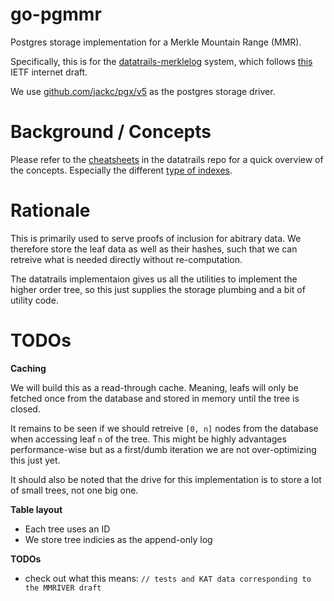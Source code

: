 <!--
SPDX-FileCopyrightText: 2025 Mass Labs

SPDX-License-Identifier: MIT
-->

# go-pgmmr

Postgres storage implementation for a Merkle Mountain Range (MMR).

Specifically, this is for the [datatrails-merklelog](https://github.com/datatrails/go-datatrails-merklelog) system, which follows [this](https://github.com/robinbryce/draft-bryce-cose-merkle-mountain-range-proofs) IETF internet draft.

We use [github.com/jackc/pgx/v5](https://github.com/jackc/pgx) as the postgres storage driver.

# Background / Concepts

Please refer to the [cheatsheets](https://github.com/datatrails/go-datatrails-merklelog/blob/main/mmr-math-cheatsheet.md) in the datatrails repo for a quick overview of the concepts. Especially the different [type of indexes](https://github.com/datatrails/go-datatrails-merklelog/blob/main/term-cheatsheet.md).

# Rationale

This is primarily used to serve proofs of inclusion for abitrary data.
We therefore store the leaf data as well as their hashes, such that we can retreive what is needed directly without re-computation.

The datatrails implementaion gives us all the utilities to implement the higher order tree, so this just supplies the storage plumbing and a bit of utility code.

# TODOs

**Caching**

We will build this as a read-through cache. Meaning, leafs will only be fetched once from the database and stored in memory until the tree is closed.

It remains to be seen if we should retreive `[0, n]` nodes from the database when accessing leaf `n` of the tree.
This might be highly advantages performance-wise but as a first/dumb iteration we are not over-optimizing this just yet.

It should also be noted that the drive for this implementation is to store a lot of small trees, not one big one.

**Table layout**

* Each tree uses an ID
* We store tree indicies as the append-only log

**TODOs**

* check out what this means: `// tests and KAT data corresponding to the MMRIVER draft`